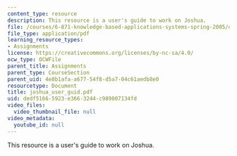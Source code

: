 ```yaml
---
content_type: resource
description: This resource is a user's guide to work on Joshua.
file: /courses/6-871-knowledge-based-applications-systems-spring-2005/dedf51665923e3663244c989007134fd_joshua_user_guid.pdf
file_type: application/pdf
learning_resource_types:
- Assignments
license: https://creativecommons.org/licenses/by-nc-sa/4.0/
ocw_type: OCWFile
parent_title: Assignments
parent_type: CourseSection
parent_uid: 4e8b1afa-a677-54f8-d5a7-04c61aedb8e0
resourcetype: Document
title: joshua_user_guid.pdf
uid: dedf5166-5923-e366-3244-c989007134fd
video_files:
  video_thumbnail_file: null
video_metadata:
  youtube_id: null
---
```

This resource is a user's guide to work on Joshua.